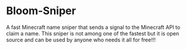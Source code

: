 # Bloom-Sniper
A fast Minecraft name sniper that sends a signal to the Minecraft API to claim a name. This sniper is not among one of the fastest but it is open source and can be used by anyone who needs it all for free!!!
